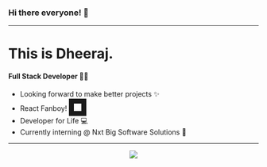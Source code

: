 ### Hi there everyone! :wave:
---
# This is Dheeraj.
#### Full Stack Developer :man_technologist:
+ Looking forward to make better projects :sparkles:
+ React Fanboy! <img src="https://imgr.search.brave.com/o0ZMt_c53_C1fJQeYswPrpqLCQHDtkWzYvsE0zv8Yvg/fit/512/512/no/1/aHR0cHM6Ly9jZG40/Lmljb25maW5kZXIu/Y29tL2RhdGEvaWNv/bnMvbG9nb3MtMy82/MDAvUmVhY3QuanNf/bG9nby01MTIucG5n" width="15" height="15" border="10"/>
+ Developer for Life :computer:
+ Currently interning @ Nxt Big Software Solutions :office:
---
<p align="center">
<img src="https://imgr.search.brave.com/6HXTxkacBcUWBrKNnfPzVhEKKRgy47KT49nLK1NhmSc/fit/500/200/no/1/aHR0cHM6Ly9tZWRp/YS5naXBoeS5jb20v/bWVkaWEvM29FZHYx/dmtocXhjeW5rQjVD/L2dpcGh5LmdpZg.gif" />
</p>

